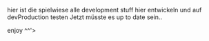 hier ist die spielwiese alle development stuff hier entwickeln und auf devProduction testen
Jetzt  müsste es up to date sein..

enjoy ^^'>
